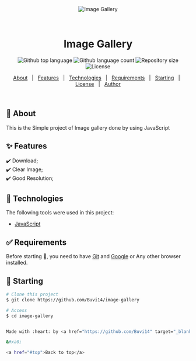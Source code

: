 <div align="center" id="top"> 
  <img src="./.github/app.gif" alt="Image Gallery" />

&#xa0;

  <!-- <a href="https://imagegallery.netlify.app">Demo</a> -->
</div>

<h1 align="center">Image Gallery</h1>

<p align="center">
  <img alt="Github top language" src="https://img.shields.io/github/languages/top/Buvi14/image-gallery?color=56BEB8">

  <img alt="Github language count" src="https://img.shields.io/github/languages/count/Buvi14/image-gallery?color=56BEB8">

  <img alt="Repository size" src="https://img.shields.io/github/repo-size/Buvi14/image-gallery?color=56BEB8">

  <img alt="License" src="https://img.shields.io/github/license/Buvi14/image-gallery?color=56BEB8">

  <!-- <img alt="Github issues" src="https://img.shields.io/github/issues/{{YOUR_GITHUB_USERNAME}}/image-gallery?color=56BEB8" /> -->

  <!-- <img alt="Github forks" src="https://img.shields.io/github/forks/{{YOUR_GITHUB_USERNAME}}/image-gallery?color=56BEB8" /> -->

  <!-- <img alt="Github stars" src="https://img.shields.io/github/stars/{{YOUR_GITHUB_USERNAME}}/image-gallery?color=56BEB8" /> -->
</p>

<!-- Status -->

<!-- <h4 align="center">
	🚧  Image Gallery 🚀 Under construction...  🚧
</h4>

<hr> -->

<p align="center">
  <a href="#dart-about">About</a> &#xa0; | &#xa0; 
  <a href="#sparkles-features">Features</a> &#xa0; | &#xa0;
  <a href="#rocket-technologies">Technologies</a> &#xa0; | &#xa0;
  <a href="#white_check_mark-requirements">Requirements</a> &#xa0; | &#xa0;
  <a href="#checkered_flag-starting">Starting</a> &#xa0; | &#xa0;
  <a href="#memo-license">License</a> &#xa0; | &#xa0;
  <a href="https://github.com/{{YOUR_GITHUB_USERNAME}}" target="_blank">Author</a>
</p>

<br>

## :dart: About

This is the Simple project of Image gallery done by using JavaScript

## :sparkles: Features

:heavy_check_mark: Download;\
:heavy_check_mark: Clear Image;\
:heavy_check_mark: Good Resolution;

## :rocket: Technologies

The following tools were used in this project:

<!-- - [Expo](https://expo.io/)
- [Node.js](https://nodejs.org/en/)
- [React](https://pt-br.reactjs.org/)
- [React Native](https://reactnative.dev/) -->

- [JavaScript](http://javascript.info/)

## :white_check_mark: Requirements

Before starting :checkered_flag:, you need to have [Git](https://git-scm.com) and [Google](https://google.com/) or Any other browser installed.

## :checkered_flag: Starting

```bash
# Clone this project
$ git clone https://github.com/Buvi14/image-gallery

# Access
$ cd image-gallery


Made with :heart: by <a href="https://github.com/Buvi14" target="_blank">Buvi14</a>

&#xa0;

<a href="#top">Back to top</a>
```
